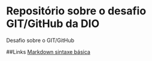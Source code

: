 # Repositório sobre o desafio GIT/GitHub da DIO
Desafio sobre o GIT/GitHub

##Links
[Markdown sintaxe básica](https://www.markdownguide.org/basic-syntax/)
